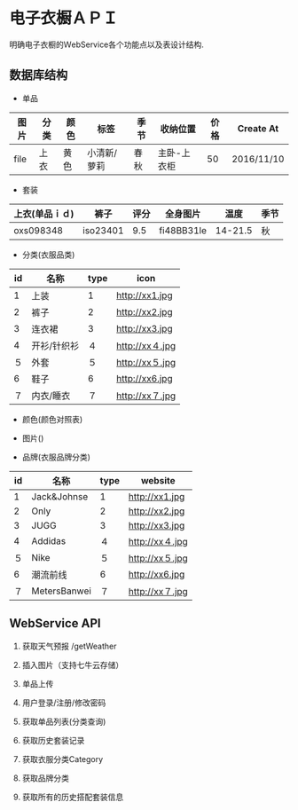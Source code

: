 # 电子衣橱ＡＰＩ
明确电子衣橱的ＷebService各个功能点以及表设计结构.
## 数据库结构
* 单品

|图片|分类|颜色|标签|季节|收纳位置|价格|Create At|
|---|----|---|---|----|------|----|--------|
|file|上衣|黄色|小清新/萝莉|春秋|主卧-上衣柜|50|2016/11/10|

* 套装

|上衣(单品ｉｄ)|   裤子    　|评分     |全身图片|温度|季节|
|------------|------------|--------|-------|----|-------|
|oxs098348|iso23401|9.5|fi48BB31le|14-21.5|秋|

* 分类(衣服品类)

|id |名称 |type |icon |
|---|----|-----|-----|
|1|上装|1|http://xx1.jpg|
|2|裤子|2|http://xx2.jpg|
|3|连衣裙|3|http://xx3.jpg|
|4|开衫/针织衫|４|http://xx４.jpg|
|５|外套|５|http://xx５.jpg|
|6|鞋子|6|http://xx6.jpg|
|７|内衣/睡衣|７|http://xx７.jpg|

* 颜色(颜色对照表)

* 图片()

* 品牌(衣服品牌分类)

|id |名称        |type |website |
|---|-----------|-----|---------|
|1  |Jack&Johnse|1|http://xx1.jpg|
|2|Only|2|http://xx2.jpg|
|3|JUGG|3|http://xx3.jpg|
|4|Addidas|４|http://xx４.jpg|
|５|Nike|５|http://xx５.jpg|
|6|潮流前线|6|http://xx6.jpg|
|７|MetersBanwei|７|http://xx７.jpg|



## WebService API

 1. 获取天气预报 /getWeather

 2. 插入图片（支持七牛云存储）

 3. 单品上传

 4. 用户登录/注册/修改密码

 5. 获取单品列表(分类查询)

 6. 获取历史套装记录

 7. 获取衣服分类Category

 8. 获取品牌分类

 9. 获取所有的历史搭配套装信息
